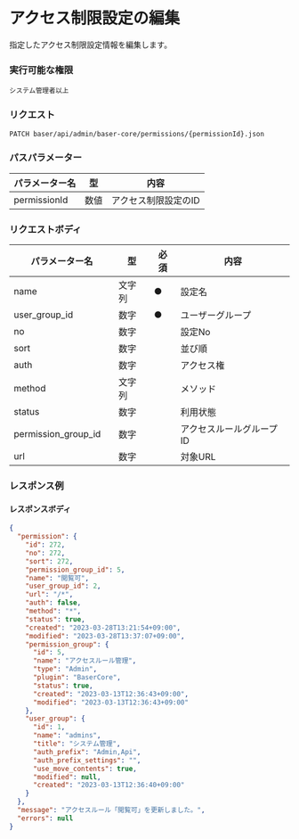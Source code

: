# アクセス制限設定の編集

指定したアクセス制限設定情報を編集します。

### 実行可能な権限
```
システム管理者以上
```

### リクエスト
```
PATCH baser/api/admin/baser-core/permissions/{permissionId}.json
``` 

### パスパラメーター

| パラメーター名         | 型   | 内容        |
|-----------------|-----|-----------|
| permissionId | 数値  | アクセス制限設定のID |

### リクエストボディ

| パラメーター名   | 型   | 必須  | 内容                |
|-----------|-----|-----|-------------------|
| name　   | 文字列	 | ●   | 設定名               |
| user_group_id　   | 数字	  | ●   | ユーザーグループ               |
| no　   | 数字	  |     | 設定No               |
| sort　   | 数字	  |     | 並び順               |
| auth　   | 数字	  |     | アクセス権                |
| method　   | 文字列	  |     | メソッド               |
| status　   | 数字	  |     | 利用状態               |
| permission_group_id　   | 数字	  |     | アクセスルールグループID               |
| url　   | 数字	  |     | 対象URL               |

### レスポンス例
#### レスポンスボディ
```json
{
  "permission": {
    "id": 272,
    "no": 272,
    "sort": 272,
    "permission_group_id": 5,
    "name": "閲覧可",
    "user_group_id": 2,
    "url": "/*",
    "auth": false,
    "method": "*",
    "status": true,
    "created": "2023-03-28T13:21:54+09:00",
    "modified": "2023-03-28T13:37:07+09:00",
    "permission_group": {
      "id": 5,
      "name": "アクセスルール管理",
      "type": "Admin",
      "plugin": "BaserCore",
      "status": true,
      "created": "2023-03-13T12:36:43+09:00",
      "modified": "2023-03-13T12:36:43+09:00"
    },
    "user_group": {
      "id": 1,
      "name": "admins",
      "title": "システム管理",
      "auth_prefix": "Admin,Api",
      "auth_prefix_settings": "",
      "use_move_contents": true,
      "modified": null,
      "created": "2023-03-13T12:36:40+09:00"
    }
  },
  "message": "アクセスルール「閲覧可」を更新しました。",
  "errors": null
}
```
